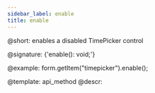 ```yaml
---
sidebar_label: enable
title: enable
---          
```


@short: enables a disabled TimePicker control

@signature: {'enable(): void;'}

@example:
form.getItem("timepicker").enable();

@template: api_method
@descr:

